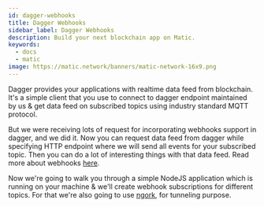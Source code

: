 ```yaml
---
id: dagger-webhooks
title: Dagger Webhooks
sidebar_label: Dagger Webhooks
description: Build your next blockchain app on Matic.
keywords:
  - docs
  - matic
image: https://matic.network/banners/matic-network-16x9.png 
---
```


Dagger provides your applications with realtime data feed from blockchain. It's a simple client that you use to connect to dagger endpoint maintained by us & get data feed on subscribed topics using industry standard MQTT protocol. 

But we were receiving lots of request for incorporating webhooks support in dagger, and we did it. Now you can request data feed from dagger while specifying HTTP endpoint where we will send all events for your subscribed topic. Then you can do a lot of interesting things with that data feed. Read more about webhooks [here](https://zapier.com/blog/what-are-webhooks/).

Now we're going to walk you through a simple NodeJS application which is running on your machine & we'll create webhook subscriptions for different topics. For that we're also going to use [ngork](https://ngrok.com/), for tunneling purpose. 
